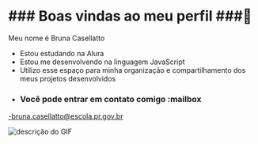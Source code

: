 # ### Boas vindas ao meu perfil ###💙

Meu nome é Bruna Casellatto

- Estou estudando na Alura
- Estou me desenvolvendo na linguagem JavaScript
- Utilizo esse espaço para minha organização e compartilhamento dos meus projetos desenvolvidos
- ### Você pode entrar em contato comigo :mailbox

-bruna.casellatto@escola.pr.gov.br


![descrição do GIF](https://media.tenor.com/lO2ML1EQxZkAAAAM/garfield-lazy.gif)

